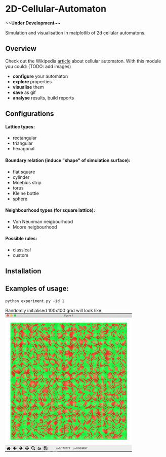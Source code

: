 # 2D-Cellular-Automaton
**~~Under Development~\~**

Simulation and visualisation in matplotlib of 2d cellular automatons.

## Overview 
Check out the Wikipedia [article](https://en.wikipedia.org/wiki/Cellular_automaton) about cellular automaton.
With this module you could: (TODO: add images)
- **configure** your automaton
- **explore** properties
- **visualise** them
- **save** as gif
- **analyse** results, build reports 

## Configurations

#### Lattice types:
- rectangular
- triangular
- hexagonal

#### Boundary relation (induce "shape" of simulation surface):
- flat square
- cylinder
- Moebius strip
- torus
- Kleine bottle
- sphere

#### Neighbourhood types (for square lattice):
- Von Neunman neigbourhood
- Moore neigbourhood

#### Possible rules:
- classical
- custom

## Installation

## Examples of usage:
`python experiment.py -id 1`

Randomly initialised 100x100 grid will look like:
<img src="images/random_init.jpeg" width="400"/> 
